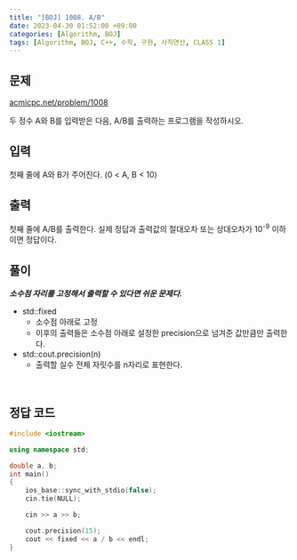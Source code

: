 ```yaml
---
title: "[BOJ] 1008. A/B"
date: 2023-04-30 01:52:00 +09:00
categories: [Algorithm, BOJ]
tags: [Algorithm, BOJ, C++, 수학, 구현, 사칙연산, CLASS 1]
---
```

## **문제**
[acmicpc.net/problem/1008](https://www.acmicpc.net/problem/1008)
<br>

두 정수 A와 B를 입력받은 다음, A/B를 출력하는 프로그램을 작성하시오.
<br>

## **입력**
첫째 줄에 A와 B가 주어진다. (0 < A, B < 10)
<br>

## **출력**
첫째 줄에 A/B를 출력한다. 실제 정답과 출력값의 절대오차 또는 상대오차가 10<sup>-9</sup> 이하이면 정답이다.
<br>

## **풀이**
***소수점 자리를 고정해서 출력할 수 있다면 쉬운 문제다.***

- std::fixed
  - 소수점 아래로 고정
  - 이후의 출력들은 소수점 아래로 설정한 precision으로 넘겨준 값만큼만 출력한다.
- std::cout.precision(n)
  - 출력할 실수 전체 자릿수를 n자리로 표현한다.
<br>

## **정답 코드**
```c++
#include <iostream>

using namespace std;

double a, b;
int main()
{
    ios_base::sync_with_stdio(false);
    cin.tie(NULL);

    cin >> a >> b;

    cout.precision(15);
    cout << fixed << a / b << endl;
}
```
